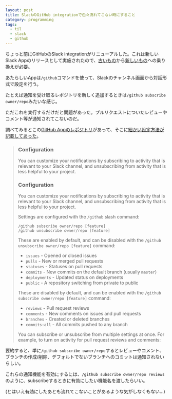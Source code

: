 ```yaml
---
layout: post
title: SlackのGitHub integrationで色々流れてこない時にすること
category: programming
tags:
  - til
  - slack
  - github
---
```


ちょっと前にGitHubのSlack integrationがリニューアルした。これは新しいSlack Appのリリースとして実施されたので、[古いもの](https://slack.com/apps/A0F7YS2SX-github-notifications-legacy)から[新しいもの](https://slack.com/apps/A8GBNUWU8-github)への乗り換えが必要。

あたらしいAppは`/github`コマンドを使って、Slackのチャンネル画面から対話形式で設定を行う。

たとえば通知を受け取るレポジトリを新しく追加するときは`/github subscribe owner/repo`みたいな感じ。

ただこれを実行するだけだと問題があった。プルリクエストについたレビューやコメント等が通知されてこないのだ。

調べてみるとこの[GitHub Appのレポジトリ](https://github.com/integrations/slack)があって、そこに[細かい設定方法が記載してあった](https://github.com/integrations/slack#configuration)。

>### Configuration
> You can customize your notifications by subscribing to activity that is relevant to your Slack channel, and unsubscribing from activity that is less helpful to your project.
>
>### Configuration
>You can customize your notifications by subscribing to activity that is relevant to your Slack channel, and unsubscribing from activity that is less helpful to your project.
>
>Settings are configured with the `/github` slash command:
>
>```
>/github subscribe owner/repo [feature]
>/github unsubscribe owner/repo [feature]
>```
>
>These are enabled by default, and can be disabled with the `/github unsubscribe owner/repo [feature]` command:
>
>- `issues` - Opened or closed issues
>- `pulls` - New or merged pull requests
>- `statuses` - Statuses on pull requests
>- `commits` - New commits on the default branch (usually `master`)
>- `deployments` - Updated status on deployments
>- `public` - A repository switching from private to public
>
>These are disabled by default, and can be enabled with the `/github subscribe owner/repo [feature]` command:
>
>- `reviews` - Pull request reviews
>- `comments` - New comments on issues and pull requests
>- `branches` - Created or deleted branches
>- `commits:all` - All commits pushed to any branch
>
>You can subscribe or unsubscribe from multiple settings at once. For example, to turn on activity for pull request reviews and comments:


要約すると、単に`/github subscribe owner/repo`するとレビューやコメント、ブランチの作成/削除、デフォルトでないブランチへのコミットは通知されないらしい。

これらの通知機能を有効にするには、`/github subscribe owner/repo reviews`のように、subscribeするときに有効にしたい機能名を渡したらいい。

(とはいえ有効にしたあとも流れてこないことがあるような気がしなくもない…)
